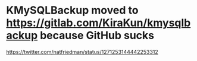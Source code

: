 # KMySQLBackup moved to https://gitlab.com/KiraKun/kmysqlbackup because GitHub sucks
https://twitter.com/natfriedman/status/1271253144442253312